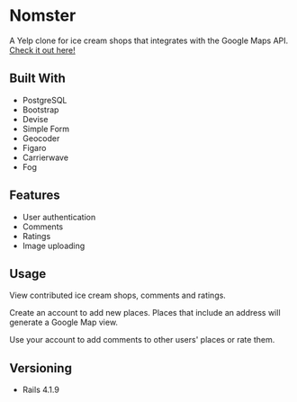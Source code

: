 # Nomster

A Yelp clone for ice cream shops that integrates with the Google Maps API. [Check it out here!](https://nomster-haley-mnatzaganian.herokuapp.com/)

## Built With

* PostgreSQL
* Bootstrap
* Devise
* Simple Form
* Geocoder
* Figaro
* Carrierwave
* Fog

## Features
* User authentication
* Comments
* Ratings
* Image uploading

## Usage

View contributed ice cream shops, comments and ratings.

Create an account to add new places. Places that include an address will generate a Google Map view.

Use your account to add comments to other users' places or rate them.

## Versioning

* Rails 4.1.9
